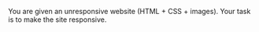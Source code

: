 You are given an unresponsive website (HTML + CSS + images). Your task is to make the site responsive.

